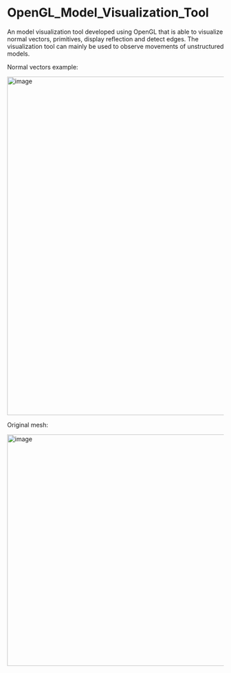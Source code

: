 # OpenGL_Model_Visualization_Tool

An model visualization tool developed using OpenGL that is able to visualize normal vectors, primitives, display reflection and detect edges. The visualization tool can mainly be used to observe movements of unstructured models.

Normal vectors example:

<img width="787" alt="image" src="https://user-images.githubusercontent.com/64264899/174232608-a63d3e7a-3218-4dfb-a95f-23fde7d58d67.png">

Original mesh:

<img width="538" alt="image" src="https://user-images.githubusercontent.com/64264899/174233188-3596719e-9f1a-4a97-b2ad-f0064c88d372.png">

